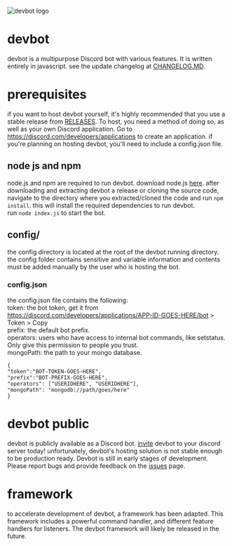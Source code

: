 ![devbot logo](https://user-images.githubusercontent.com/17016045/117669802-4b723d00-b175-11eb-9661-a6eb2f4e6e7d.png)
# devbot 
devbot is a multipurpose Discord bot with various features. It is written entirely in javascript. see the update changelog at [CHANGELOG.MD](https://github.com/alacriware/devbot/blob/canary/CHANGELOG.md).
# prerequisites
if you want to host devbot yourself, it's highly recommended that you use a stable release from [RELEASES](https://github.com/windingtheropes/devbot/releases). To host, you need a method of doing so, as well as your own Discord application. Go to https://discord.com/developers/applications to create an application. if you're planning on hosting devbot, you'll need to include a config.json file.
## node js and npm
node.js and npm are required to run devbot. download node.js [here](https://nodejs.org/en/).
after downloading and extracting devbot a release or cloning the source code, navigate to the directory where you extracted/cloned the code and run `npm install`. this will install the required dependencies to run devbot.\
run `node index.js` to start the bot.
## config/
the config directory is located at the root of the devbot running directory.\
the config folder contains sensitive and variable information and contents must be added manually by the user who is hosting the bot. 
### config.json
the config.json file contains the following:\
token: the bot token, get it from https://discord.com/developers/applications/APP-ID-GOES-HERE/bot > Token > Copy\
prefix: the default bot prefix.\
operators: users who have access to internal bot commands, like setstatus. Only give this permission to people you trust.\
mongoPath: the path to your mongo database.
```
{
"token":"BOT-TOKEN-GOES-HERE",
"prefix":"BOT-PREFIX-GOES-HERE",
"operators": ["USERIDHERE", "USERIDHERE"],
"mongoPath": "mongodb://path/goes/here"
}
```
# devbot public
devbot is publicly available as a Discord bot. [invite](https://discord.com/api/oauth2/authorize?client_id=732280990323441704&permissions=8&scope=bot) devbot to your discord server today! unfortunately, devbot's hosting solution is not stable enough to be production ready.
Devbot is still in early stages of development. Please report bugs and provide feedback on the [issues](https://github.com/windingtheropes/devbot/issues) page.

# framework
to accelerate development of devbot, a framework has been adapted. This framework includes a powerful command handler, and different feature handlers for listeners. The devbot framework will likely be released in the future. 
